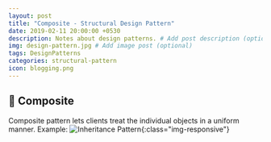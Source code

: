 ```yaml
---
layout: post
title: "Composite - Structural Design Pattern"
date: 2019-02-11 20:00:00 +0530
description: Notes about design patterns. # Add post description (optional)
img: design-pattern.jpg # Add image post (optional)
tags: DesignPatterns
categories: structural-pattern
icon: blogging.png
---
```

🌿 Composite
-----------------
Composite pattern lets clients treat the individual objects in a uniform manner.
Example:
![Inheritance Pattern]({{site.baseurl}}/assets/img/composite-inheritance.png){:class="img-responsive"}